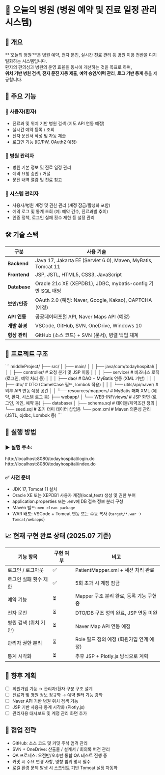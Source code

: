 # 🏥 오늘의 병원 (병원 예약 및 진료 일정 관리 시스템)

## 📌 개요

**‘오늘의 병원’**은 병원 예약, 전자 문진, 실시간 진료 관리 등 병원 이용 전반을 디지털화하는 시스템입니다.  
환자의 편의성과 병원의 운영 효율을 동시에 개선하는 것을 목표로 하며,  
**위치 기반 병원 검색**, **전자 문진 자동 제출**, **예약 승인/이력 관리**, **로그 기반 통계** 등을 제공합니다.

## 🎯 주요 기능

### 👤 사용자(환자)
- 진료과 및 위치 기반 병원 검색 (지도 API 연동 예정)
- 실시간 예약 등록 / 조회
- 전자 문진서 작성 및 자동 제출
- 로그인 기능 (ID/PW, OAuth2 예정)

### 🏥 병원 관리자
- 병원 기본 정보 및 진료 일정 관리
- 예약 요청 승인 / 거절
- 문진 내역 열람 및 진료 참고

### 🔐 시스템 관리자
- 사용자/병원 계정 및 권한 관리 (계정 잠금/활성화 포함)
- 예약 로그 및 통계 조회 (예: 예약 건수, 진료과별 추이)
- 인증 정책, 로그인 실패 횟수 제한 등 설정 관리

## 🛠 기술 스택

| 구분       | 사용 기술 |
|------------|-----------|
| **Backend** | Java 17, Jakarta EE (Servlet 6.0), Maven, MyBatis, Tomcat 11 |
| **Frontend** | JSP, JSTL, HTML5, CSS3, JavaScript |
| **Database** | Oracle 21c XE (XEPDB1), JDBC, mybatis-config 기반 SQL 매핑 |
| **보안/인증** | OAuth 2.0 (예정: Naver, Google, Kakao), CAPTCHA (예정) |
| **API 연동** | 공공데이터포털 API, Naver Maps API (예정) |
| **개발 환경** | VSCode, GitHub, SVN, OneDrive, Windows 10 |
| **형상 관리** | GitHub (소스 코드) + SVN (문서), 병렬 백업 체계 |

## 📁 프로젝트 구조

\`\`\`
middleProject/
├── src/
│   ├── main/
│   │   ├── java/com/todayhospital/
│   │   │   ├── controller/        # 요청 분기 및 JSP 이동
│   │   │   ├── service/           # 비즈니스 로직 (로그인, 예약 처리 등)
│   │   │   ├── dao/               # DAO + MyBatis 연동 (XML 기반)
│   │   │   ├── dto/               # DTO (CamelCase 필드, lombok 적용)
│   │   │   └── utils/api/naver/   # 외부 API 연동 예정 공간
│   │   └── resources/mappers/     # MyBatis 매퍼 XML (예약, 환자, 시스템 로그 등)
├── webapp/
│   └── WEB-INF/views/             # JSP 화면 (로그인, 메인, 예약 등)
├── database/
│   ├── schema.sql                 # 테이블/제약조건 정의
│   └── seed.sql                   # 초기 더미 데이터 삽입용
└── pom.xml                        # Maven 의존성 관리 (JSTL, ojdbc, Lombok 등)
\`\`\`

## 🚀 실행 방법

### ▶️ 실행 주소:
http://localhost:8080/todayhospital/login.do
http://localhost:8080/todayhospital/index.do

### ✅ 사전 준비
- JDK 17, Tomcat 11 설치
- Oracle XE 또는 XEPDB1 사용자 계정(local_test) 생성 및 권한 부여
- application.properties 또는 .env에 DB 접속 정보 분리 구성
- Maven 빌드: `mvn clean package`
- WAR 배포: VSCode + Tomcat 연동 또는 수동 복사 (`target/*.war` → `Tomcat/webapps`)

## 📈 현재 구현 완료 상태 (2025.07 기준)

| 기능 항목             | 구현 여부 | 비고 |
|----------------------|-----------|------|
| 로그인 / 로그아웃    | ✅        | PatientMapper.xml + 세션 처리 완료 |
| 로그인 실패 횟수 제한 | ✅        | 5회 초과 시 계정 잠금 |
| 예약 기능             | ⏳        | Mapper 구조 분리 완료, 등록 기능 구현 중 |
| 전자 문진             | ⏳        | DTO/DB 구조 정의 완료, JSP 연동 미완 |
| 병원 검색 (위치 기반) | ⏳        | Naver Map API 연동 예정 |
| 관리자 권한 분리      | ⏳        | Role 필드 정의 예정 (회원가입 연계 예정) |
| 통계 시각화           | ⏳        | 추후 JSP + Plotly.js 방식으로 계획 |

## 🧭 향후 계획

- [ ] 회원가입 기능 → 관리자/환자 구분 구조 설계
- [ ] 진료과 및 병원 정보 정규화 → 예약 필터 기능 강화
- [ ] Naver API 기반 병원 위치 검색 기능
- [ ] JSP 기반 사용자 통계 시각화 (Plotly.js)
- [ ] 관리자용 대시보드 및 계정 관리 화면 추가

## 🤝 협업 전략

- GitHub: 소스 코드 및 커밋 주석 엄격 관리
- SVN + OneDrive: 산출물 / 설계서 / 회의록 버전 관리
- QA 프로세스: 오전반/오후반 통합 QA 테스트 진행 중
- 커밋 시 주요 변경 사항, 영향 범위 명시 필수
- 로컬 환경 문제 발생 시 스크립트 기반 Tomcat 설정 자동화